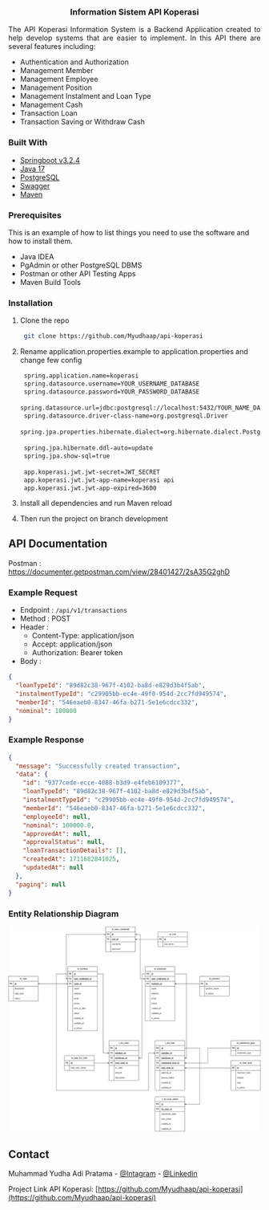 <p align="center">

<h3 align="center">Information Sistem API Koperasi</h3>
</p>
<p align="justify">
The API Koperasi Information System is a Backend Application created to help develop systems that are easier to implement. In this API there are several features including:
</p>
<ul>
    <li>Authentication and Authorization</li>
    <li>Management Member</li>
    <li>Management Employee</li>
    <li>Management Position</li>
    <li>Management Instalment and Loan Type</li>
    <li>Management Cash</li>
    <li>Transaction Loan</li>
    <li>Transaction Saving or Withdraw Cash</li>
</ul>

### Built With

- [Springboot v3.2.4](https://spring.io/)
- [Java 17](https://www.oracle.com/java/technologies/javase/jdk17-archive-downloads.html)
- [PostgreSQL](https://www.postgresql.org/docs/)
- [Swagger](https://realrashid.github.io/sweet-alert/)
- [Maven](https://maven.apache.org/)

### Prerequisites

This is an example of how to list things you need to use the software and how to install them.

- Java IDEA
- PgAdmin or other PostgreSQL DBMS
- Postman or other API Testing Apps<br/>
- Maven Build Tools

### Installation

1. Clone the repo
   ```sh
    git clone https://github.com/Myudhaap/api-koperasi
   ```
2. Rename application.properties.example to application.properties and change few config

   ```properties
    spring.application.name=koperasi
    spring.datasource.username=YOUR_USERNAME_DATABASE
    spring.datasource.password=YOUR_PASSWORD_DATABASE
    spring.datasource.url=jdbc:postgresql://localhost:5432/YOUR_NAME_DATABASE
    spring.datasource.driver-class-name=org.postgresql.Driver
    spring.jpa.properties.hibernate.dialect=org.hibernate.dialect.PostgreSQLDialect
    
    spring.jpa.hibernate.ddl-auto=update
    spring.jpa.show-sql=true
    
    app.koperasi.jwt.jwt-secret=JWT_SECRET
    app.koperasi.jwt.jwt-app-name=koperasi api
    app.koperasi.jwt.jwt-app-expired=3600
   ```
3. Install all dependencies and run Maven reload

4. Then run the project on branch development

## API Documentation

Postman : https://documenter.getpostman.com/view/28401427/2sA35G2ghD

### Example Request

- Endpoint : ```/api/v1/transactions```
- Method : POST
- Header :
    - Content-Type: application/json
    - Accept: application/json
    - Authorization: Bearer token
- Body :

```json
{
  "loanTypeId": "89d82c38-967f-4102-ba8d-e829d3b4f5ab",
  "instalmentTypeId": "c29905bb-ec4e-49f0-954d-2cc7fd949574",
  "memberId": "546eaeb0-8347-46fa-b271-5e1e6cdcc332",
  "nominal": 100000
}
```

### Example Response

```json
{
  "message": "Successfully created transaction",
  "data": {
    "id": "9377cede-ecce-4088-b3d9-e4feb6109377",
    "loanTypeId": "89d82c38-967f-4102-ba8d-e829d3b4f5ab",
    "instalmentTypeId": "c29905bb-ec4e-49f0-954d-2cc7fd949574",
    "memberId": "546eaeb0-8347-46fa-b271-5e1e6cdcc332",
    "employeeId": null,
    "nominal": 100000.0,
    "approvedAt": null,
    "approvalStatus": null,
    "loanTransactionDetails": [],
    "createdAt": 1711682841025,
    "updatedAt": null
  },
  "paging": null
}
```

### Entity Relationship Diagram

![erd](./Sistem%20Informasi%20Koperasi%20Simpan%20Pinjam.drawio.png)
<!-- CONTACT -->

## Contact

Muhammad Yudha Adi Pratama -
[@Intagram](https://instagram.com/myudha_ap) -
[@Linkedin](https://www.linkedin.com/in/muhammad-yudha-adi-pratama-116433177/)


Project Link API Koperasi: [https://github.com/Myudhaap/api-koperasi](https://github.com/Myudhaap/api-koperasi)
